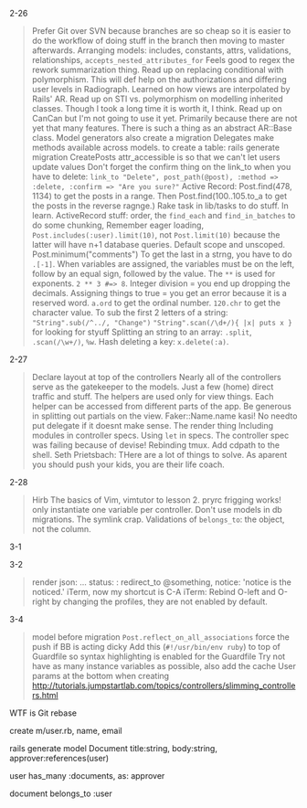 
2-26
> Prefer Git over SVN because branches are so cheap so it is easier to do the workflow of doing stuff in the branch then moving to master afterwards.
> Arranging models: includes, constants, attrs, validations, relationships, `accepts_nested_attributes_for`
> Feels good to regex the rework summarization thing.
> Read up on replacing conditional with polymorphism. This will def help on the authorizations and differing user levels in Radiograph. Learned on how views are interpolated by Rails' AR.
> Read up on STI vs. polymorphism on modelling inherited classes. Though I took a long time it is worth it, I think.
> Read up on CanCan but I'm not going to use it yet. Primarily because there are not yet that many features.
> There is such a thing as an abstract AR::Base class.
> Model generators also create a migration
> Delegates make methods available across models.
> to create a table: rails generate migration CreatePosts
> attr_accessible is so that we can't let users update values
> Don't forget the confirm thing on the link_to when you have to delete: `link_to "Delete", post_path(@post), :method => :delete, :confirm => "Are you sure?"`
> Active Record: Post.find(478, 1134) to get the posts in a range. Then Post.find(100..105.to_a to get the posts in the reverse ragnge.)
> Rake task in lib/tasks to do stuff. In learn.
> ActiveRecord stuff: order, the `find_each` and `find_in_batches` to do some chunking, 
> Remember eager loading, `Post.includes(:user).limit(10)`, not `Post.limit(10)` because the latter will have n+1 database queries.
> Default scope and unscoped.
> Post.minimum("comments")
> To get the last in a strng, you have to do `.[-1]`.
> When variables are assigned, the variables must be on the left, follow by an equal sign, followed by the value.
> The `**` is used for exponents. `2 ** 3 #=> 8`.
> Integer division = you end up dropping the decimals.
> Assigning things to true = you get an error because it is a reserved word.
> `a.ord` to get the ordinal number.
> `120.chr` to get the character value.
> To sub the first 2 letters of a string: `"String".sub(/^../, "Change")`
> `"String".scan(/\d+/){ |x| puts x }` for looking for styuff
> Splitting an string to an array: `.split`, `.scan(/\w+/)`, `%w`.
> Hash deleting a key: `x.delete(:a)`.

2-27
> Declare layout at top of the controllers
> Nearly all of the controllers serve as the gatekeeper to the models. Just a few (home) direct traffic and stuff.
> The helpers are used only for view things. Each helper can be accessed from different parts of the app.
> Be generous in splitting out partials on the view.
> Faker::Name.name kasi!
> No needto put delegate if it doesnt make sense.
> The render thing
> Including modules in controller specs.
> Using `let` in specs.
> The controller spec was failing because of devise!
> Rebinding tmux.
> Add cdpath to the shell.
> Seth Prietsbach: THere are a lot of things to solve. As aparent you should push your kids, you are their life coach.

2-28
> Hirb
> The basics of Vim, vimtutor to lesson 2.
> pryrc frigging works!
> only instantiate one variable per controller.
> Don't use models in db migrations.
> The symlink crap.
> Validations of `belongs_to`: the object, not the column.

3-1

3-2
> render json: ... status: :
> redirect_to @something, notice: 'notice is the noticed.'
> iTerm, now my shortcut is C-A
> iTerm: Rebind O-left and O-right by changing the profiles, they are not enabled by default.

3-4
> model before migration
> `Post.reflect_on_all_associations`
> force the push if BB is acting dicky
> Add this (`#!/usr/bin/env ruby`) to top of Guardfile so syntax highlighting is enabled for the Guardfile
> Try not have as many instance variables as possible, also add the cache
> User params at the bottom when creating http://tutorials.jumpstartlab.com/topics/controllers/slimming_controllers.html


WTF is Git rebase

create m/user.rb, name, email

rails generate model Document title:string, body:string, approver:references(user)


user has_many :documents, as: approver

document belongs_to :user
